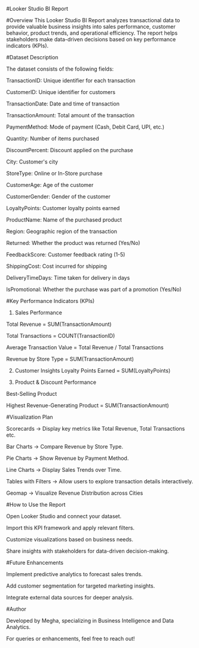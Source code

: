 #Looker Studio BI Report

#Overview
This Looker Studio BI Report analyzes transactional data to provide valuable business insights into sales performance, customer behavior, product trends, and operational efficiency. The report helps stakeholders make data-driven decisions based on key performance indicators (KPIs).

#Dataset Description

The dataset consists of the following fields:

TransactionID: Unique identifier for each transaction

CustomerID: Unique identifier for customers

TransactionDate: Date and time of transaction

TransactionAmount: Total amount of the transaction

PaymentMethod: Mode of payment (Cash, Debit Card, UPI, etc.)

Quantity: Number of items purchased

DiscountPercent: Discount applied on the purchase

City: Customer's city

StoreType: Online or In-Store purchase

CustomerAge: Age of the customer

CustomerGender: Gender of the customer

LoyaltyPoints: Customer loyalty points earned

ProductName: Name of the purchased product

Region: Geographic region of the transaction

Returned: Whether the product was returned (Yes/No)

FeedbackScore: Customer feedback rating (1-5)

ShippingCost: Cost incurred for shipping

DeliveryTimeDays: Time taken for delivery in days

IsPromotional: Whether the purchase was part of a promotion (Yes/No)

#Key Performance Indicators (KPIs)

1. Sales Performance

Total Revenue = SUM(TransactionAmount)

Total Transactions = COUNT(TransactionID)

Average Transaction Value = Total Revenue / Total Transactions

Revenue by Store Type = SUM(TransactionAmount) 

2. Customer Insights
Loyalty Points Earned = SUM(LoyaltyPoints)

3. Product & Discount Performance

Best-Selling Product  

Highest Revenue-Generating Product = SUM(TransactionAmount) 

#Visualization Plan

Scorecards → Display key metrics like Total Revenue, Total Transactions etc.

Bar Charts → Compare Revenue by Store Type.

Pie Charts → Show Revenue by Payment Method.

Line Charts → Display Sales Trends over Time.

Tables with Filters → Allow users to explore transaction details interactively.

Geomap → Visualize Revenue Distribution across Cities 

#How to Use the Report

Open Looker Studio and connect your dataset.

Import this KPI framework and apply relevant filters.

Customize visualizations based on business needs.

Share insights with stakeholders for data-driven decision-making.

#Future Enhancements

Implement predictive analytics to forecast sales trends.

Add customer segmentation for targeted marketing insights.

Integrate external data sources for deeper analysis.

#Author

Developed by Megha, specializing in Business Intelligence and Data Analytics.

For queries or enhancements, feel free to reach out!

